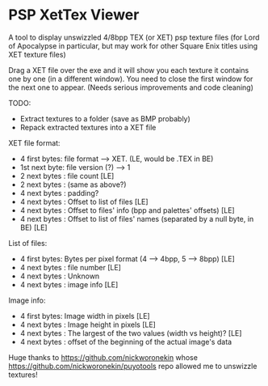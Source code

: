 # PSP XetTex Viewer
A tool to display unswizzled 4/8bpp TEX (or XET) psp texture files (for Lord of Apocalypse in particular, but may work for other Square Enix titles using XET texture files)

Drag a XET file over the exe and it will show you each texture it contains one by one (in a different window).
You need to close the first window for the next one to appear. (Needs serious improvements and code cleaning)

TODO:
- Extract textures to a folder (save as BMP probably)
- Repack extracted textures into a XET file

XET file format:
- 4 first bytes: file format --> XET. (LE, would be .TEX in BE)
- 1st next byte: file version (?) --> 1
- 2 next bytes : file count [LE]
- 2 next bytes : (same as above?)
- 4 next bytes : padding?
- 4 next bytes : Offset to list of files [LE]
- 4 next bytes : Offset to files' info (bpp and palettes' offsets) [LE]
- 4 next bytes : Offset to list of files' names (separated by a null byte, in BE) [LE]

List of files:
- 4 first bytes: Bytes per pixel format (4 --> 4bpp, 5 --> 8bpp) [LE]
- 4 next bytes : file number  [LE]
- 4 next bytes : Unknown
- 4 next bytes : image info [LE]

Image info:
- 4 first bytes: Image width in pixels [LE]
- 4 next bytes : Image height in pixels [LE]
- 4 next bytes : The largest of the two values (width vs height)? [LE]
- 4 next bytes : offset of the beginning of the actual image's data



Huge thanks to https://github.com/nickworonekin whose https://github.com/nickworonekin/puyotools repo allowed me to unswizzle textures!
